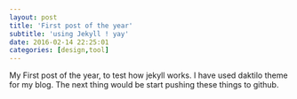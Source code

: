 ```yaml
---
layout: post
title: 'First post of the year'
subtitle: 'using Jekyll ! yay'
date: 2016-02-14 22:25:01
categories: [design,tool]
---
```


My First post of the year, to test how jekyll works. I have used daktilo theme for my blog. The next thing would be start pushing these things to github.
